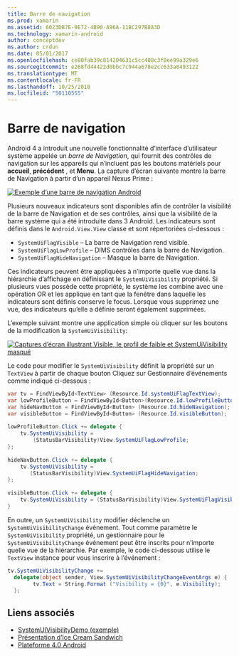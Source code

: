 ```yaml
---
title: Barre de navigation
ms.prod: xamarin
ms.assetid: 6023DB7E-9E72-4B90-A96A-11BC297B8A3D
ms.technology: xamarin-android
author: conceptdev
ms.author: crdun
ms.date: 05/01/2017
ms.openlocfilehash: ce80fab39c814204631c5cc408c3f0ee99a329e6
ms.sourcegitcommit: e268fd44422d0bbc7c944a678e2cc633a0493122
ms.translationtype: MT
ms.contentlocale: fr-FR
ms.lasthandoff: 10/25/2018
ms.locfileid: "50110555"
---
```

# <a name="navigation-bar"></a>Barre de navigation

Android 4 a introduit une nouvelle fonctionnalité d’interface d’utilisateur système appelée un *barre de Navigation*, qui fournit des contrôles de navigation sur les appareils qui n’incluent pas les boutons matériels pour **accueil**, **précédent** , et **Menu**.
La capture d’écran suivante montre la barre de Navigation à partir d’un appareil Nexus Prime :

 [![Exemple d’une barre de navigation Android](navigation-bar-images/19-navbar.png)](navigation-bar-images/19-navbar.png#lightbox)

Plusieurs nouveaux indicateurs sont disponibles afin de contrôler la visibilité de la barre de Navigation et de ses contrôles, ainsi que la visibilité de la barre système qui a été introduite dans 3 Android. Les indicateurs sont définis dans le `Android.View.View` classe et sont répertoriées ci-dessous :

-   `SystemUiFlagVisible` &ndash; La barre de Navigation rend visible. 
-   `SystemUiFlagLowProfile` &ndash; DIMS contrôles dans la barre de Navigation. 
-   `SystemUiFlagHideNavigation` &ndash; Masque la barre de Navigation. 


Ces indicateurs peuvent être appliquées à n’importe quelle vue dans la hiérarchie d’affichage en définissant le `SystemUiVisibility` propriété. Si plusieurs vues possède cette propriété, le système les combine avec une opération OR et les applique en tant que la fenêtre dans laquelle les indicateurs sont définis conserve le focus. Lorsque vous supprimez une vue, des indicateurs qu’elle a définie seront également supprimées.

L’exemple suivant montre une application simple où cliquer sur les boutons de la modification la `SystemUiVisibility`:

 [![Captures d’écran illustrant Visible, le profil de faible et SystemUiVisibility masqué](navigation-bar-images/18-systemuivisibility.png)](navigation-bar-images/18-systemuivisibility.png#lightbox)

Le code pour modifier le `SystemUiVisibility` définit la propriété sur un `TextView` à partir de chaque bouton Cliquez sur Gestionnaire d’événements comme indiqué ci-dessous :

```csharp
var tv = FindViewById<TextView> (Resource.Id.systemUiFlagTextView);
var lowProfileButton = FindViewById<Button>(Resource.Id.lowProfileButton);
var hideNavButton = FindViewById<Button> (Resource.Id.hideNavigation);
var visibleButton = FindViewById<Button> (Resource.Id.visibleButton);
           
lowProfileButton.Click += delegate {
    tv.SystemUiVisibility =
        (StatusBarVisibility)View.SystemUiFlagLowProfile;
};
           
hideNavButton.Click += delegate {
    tv.SystemUiVisibility =
       (StatusBarVisibility)View.SystemUiFlagHideNavigation;        
};
           
visibleButton.Click += delegate {
    tv.SystemUiVisibility = (StatusBarVisibility)View.SystemUiFlagVisible;
}
```

En outre, un `SystemUiVisibility` modifier déclenche un `SystemUiVisibilityChange` événement. Tout comme paramètre le `SystemUiVisibility` propriété, un gestionnaire pour le `SystemUiVisibilityChange` événement peut être inscrits pour n’importe quelle vue de la hiérarchie. Par exemple, le code ci-dessous utilise le `TextView` instance pour vous inscrire à l’événement :

```csharp
tv.SystemUiVisibilityChange +=
  delegate(object sender, View.SystemUiVisibilityChangeEventArgs e) {
        tv.Text = String.Format ("Visibility = {0}", e.Visibility);
  };
```



## <a name="related-links"></a>Liens associés

- [SystemUIVisibilityDemo (exemple)](https://developer.xamarin.com/samples/monodroid/SystemUIVisibilityDemo/)
- [Présentation d’Ice Cream Sandwich](http://www.android.com/about/ice-cream-sandwich/)
- [Plateforme 4.0 Android](http://developer.android.com/sdk/android-4.0.html)
